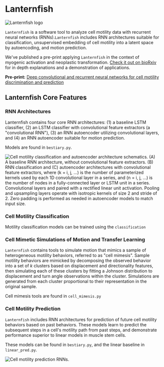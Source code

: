 # Lanternfish

![Lanternfish logo](imgs/lanternfish_logo.png)

`Lanternfish` is a software tool to analyze cell motility data with recurrent neural networks (RNNs).`Lanternfish` includes RNN architectures suitable for classification, unsupervised embedding of cell motility into a latent space by autoencoding, and motion prediction.

We've published a pre-print applying `Lanternfish` in the context of myogenic activation and neoplastic transformation. [Check it out on bioRxiv](https://www.biorxiv.org/content/early/2018/02/09/159202) for in depth explanations and a demonstration of applications.

**Pre-print:** [Deep convolutional and recurrent neural networks for cell motility discrimination and prediction](https://www.biorxiv.org/content/early/2018/02/09/159202)

## Lanternfish Core Features

### RNN Architectures

Lanternfish contains four core RNN architectures: (1) a baseline LSTM classifier, (2) an LSTM classifier with convolutional feature extractors (a "convolutional RNN"), (3) an RNN autoencoder utilizing convolutional layers, and (4) an RNN autoencoder suitable for motion prediction.

Models are found in `bestiary.py`.

![Cell motility classification and autoencoder architecture schematics.
(A) A baseline RNN architecture, without convolutional feature extractors. (B)
RNN classification and (C) autoencoder architectures with convolutional feature
extractors, where \(k = i, j, ...\) is the number of parameterized kernels used
by each 1D convolutional layer in a series, and \(n = i, j, ...\) is the number
of nodes in a fully-connected layer or LSTM unit in a series.
Convolutional layers and paired with a rectified linear unit
activation. Pooling and upsampling layers operate with isotropic kernels of size
2 and stride of 2. Zero padding is performed as needed in autoencoder models to
match input size.](imgs/architectures.png)

### Cell Motility Classification

Motility classification models can be trained using the `classification`

### Cell Mimetic Simulations of Motion and Transfer Learning

`Lanternfish` contains tools to simulate motion that mimics a sample of heterogeneous motility behaviors, referred to as "cell mimesis". Sample motility behaviors are mimicked by decomposing the observed behavior into a set of *k* clusters based on displacement and directionality features, then simulating each of these clusters by fitting a Johnson distribution to displacement and turn angle observations within the cluster. Simulations are generated from each cluster proportional to their representation in the original sample.

Cell mimesis tools are found in `cell_mimesis.py`

### Cell Motility Prediction

`Lanternfish` includes RNN architectures for prediction of future cell motility behaviors based on past behaviors. These models learn to predict the subsequent steps in a cell's motility path from past steps, and demonstrate performance superior to linear models in muscle stem cells.

These models can be found in `bestiary.py`, and the linear baseline in `linear_pred.py`.

![Cell motility prediction RNNs.](imgs/prediction.png)
